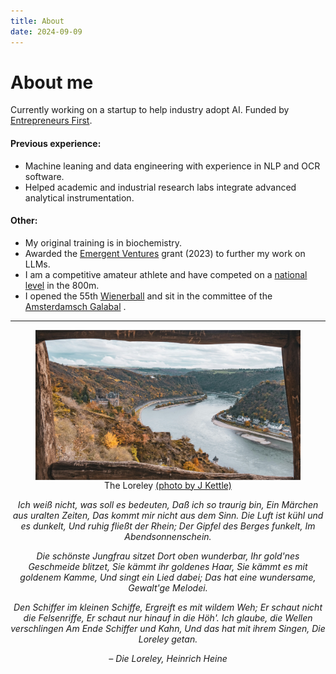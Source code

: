 ```yaml
---
title: About
date: 2024-09-09 
---
```


# About me

Currently working on a startup to help industry adopt AI. Funded by [Entrepreneurs First](https://www.joinef.com/).

#### Previous experience:
- Machine leaning and data engineering with experience in NLP and OCR software.
- Helped academic and industrial research labs integrate advanced analytical instrumentation.

#### Other:
- My original training is in biochemistry.
- Awarded the [Emergent Ventures](https://marginalrevolution.com/marginalrevolution/2023/09/emergent-ventures-winners-29th-cohort.html) grant (2023) to further my work on LLMs.
- I am a competitive amateur athlete and have competed on a [national level](https://worldathletics.org/athletes/netherlands/lukas-bogacz-15091779) in the 800m. 
- I opened the 55th [Wienerball](https://wienerball.nl/) and sit in the committee of the [Amsterdamsch Galabal](https://amsterdamschgalabal.nl/organisatie/) . 

---

<figure style="text-align: center;">
  <img src="image.png" alt="The Loreley" style="display: block; margin: 0 auto;">
  <figcaption>The Loreley <a href="https://unsplash.com/@joshuakettle" target="_blank" rel="noopener noreferrer">(photo by J Kettle)</a></figcaption>
</figure>

<i style="text-align: center; display: block;">

Ich weiß nicht, was soll es bedeuten, 
Daß ich so traurig bin, 
Ein Märchen aus uralten Zeiten,
Das kommt mir nicht aus dem Sinn.
Die Luft ist kühl und es dunkelt,
Und ruhig fließt der Rhein;
Der Gipfel des Berges funkelt,
Im Abendsonnenschein.

Die schönste Jungfrau sitzet
Dort oben wunderbar,
Ihr gold'nes Geschmeide blitzet,
Sie kämmt ihr goldenes Haar,
Sie kämmt es mit goldenem Kamme,
Und singt ein Lied dabei;
Das hat eine wundersame,
Gewalt'ge Melodei.

Den Schiffer im kleinen Schiffe,
Ergreift es mit wildem Weh;
Er schaut nicht die Felsenriffe,
Er schaut nur hinauf in die Höh'.
Ich glaube, die Wellen verschlingen
Am Ende Schiffer und Kahn,
Und das hat mit ihrem Singen,
Die Loreley getan.

<cite>– *Die Loreley*, Heinrich Heine</cite>
</i>